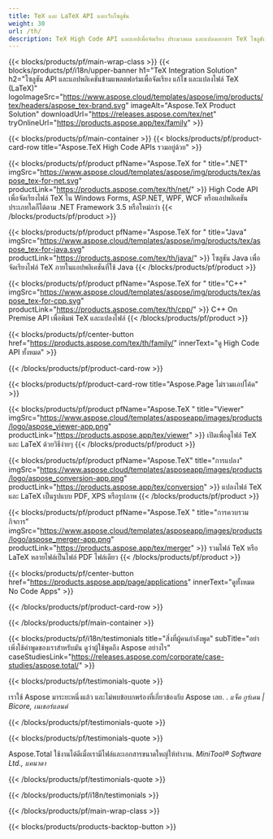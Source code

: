 ```yaml
---
title: TeX และ LaTeX API และเว็บโซลูชั่น
weight: 30
url: /th/
description: TeX High Code API และแอปเพื่อจัดเรียง ประมวลผล และแปลงเอกสาร TeX โซลูชันนี้ยังรองรับ PDF, EPS, SVG และรูปแบบรูปภาพส่วนใหญ่เป็นรูปแบบเอาต์พุต
---
```


{{< blocks/products/pf/main-wrap-class >}}
{{< blocks/products/pf/i18n/upper-banner h1="TeX Integration Solution" h2="โซลูชัน API และแอปพลิเคชันข้ามแพลตฟอร์มเพื่อจัดเรียง แก้ไข และแปลงไฟล์ TeX (LaTeX)" logoImageSrc="https://www.aspose.cloud/templates/aspose/img/products/tex/headers/aspose_tex-brand.svg" imageAlt="Aspose.TeX Product Solution" downloadUrl="https://releases.aspose.com/tex/net" tryOnlineUrl="https://products.aspose.app/tex/family" >}}

{{< blocks/products/pf/main-container >}}
{{< blocks/products/pf/product-card-row title="Aspose.TeX High Code APIs รวมอยู่ด้วย" >}}

{{< blocks/products/pf/product pfName="Aspose.TeX for " title=".NET" imgSrc="https://www.aspose.cloud/templates/aspose/img/products/tex/aspose_tex-for-net.svg" productLink="https://products.aspose.com/tex/th/net/" >}}
High Code API เพื่อจัดเรียงไฟล์ TeX ใน Windows Forms, ASP.NET, WPF, WCF หรือแอปพลิเคชันประเภทใดก็ได้ตาม .NET Framework 3.5 หรือใหม่กว่า
{{< /blocks/products/pf/product >}}

{{< blocks/products/pf/product pfName="Aspose.TeX for " title="Java" imgSrc="https://www.aspose.cloud/templates/aspose/img/products/tex/aspose_tex-for-java.svg" productLink="https://products.aspose.com/tex/th/java/" >}}
โซลูชัน Java เพื่อจัดเรียงไฟล์ TeX ภายในแอปพลิเคชันที่ใช้ Java
{{< /blocks/products/pf/product >}}

{{< blocks/products/pf/product pfName="Aspose.TeX for " title="C++" imgSrc="https://www.aspose.cloud/templates/aspose/img/products/tex/aspose_tex-for-cpp.svg" productLink="https://products.aspose.com/tex/th/cpp/" >}}
C++ On Premise API เพื่อพิมพ์ TeX และแปลงไฟล์
{{< /blocks/products/pf/product >}}

{{< blocks/products/pf/center-button href="https://products.aspose.com/tex/th/family/" innerText="ดู High Code API ทั้งหมด" >}}

{{< /blocks/products/pf/product-card-row >}}

{{< blocks/products/pf/product-card-row title="Aspose.Page ไม่รวมแอปโค้ด" >}}

{{< blocks/products/pf/product pfName="Aspose.TeX " title="Viewer" imgSrc="https://www.aspose.cloud/templates/asposeapp/images/products/logo/aspose_viewer-app.png" productLink="https://products.aspose.app/tex/viewer" >}}
เปิดเพื่อดูไฟล์ TeX และ LaTeX ด้วยวิธีง่ายๆ
{{< /blocks/products/pf/product >}}

{{< blocks/products/pf/product pfName="Aspose.TeX" title="การแปลง" imgSrc="https://www.aspose.cloud/templates/asposeapp/images/products/logo/aspose_conversion-app.png" productLink="https://products.aspose.app/tex/conversion" >}}
แปลงไฟล์ TeX และ LaTeX เป็นรูปแบบ PDF, XPS หรือรูปภาพ
{{< /blocks/products/pf/product >}}

{{< blocks/products/pf/product pfName="Aspose.TeX " title="การควบรวมกิจการ" imgSrc="https://www.aspose.cloud/templates/asposeapp/images/products/logo/aspose_merger-app.png" productLink="https://products.aspose.app/tex/merger" >}}
รวมไฟล์ TeX หรือ LaTeX หลายไฟล์เป็นไฟล์ PDF ไฟล์เดียว
{{< /blocks/products/pf/product >}}

{{< blocks/products/pf/center-button href="https://products.aspose.app/page/applications" innerText="ดูทั้งหมด No Code Apps" >}}

{{< /blocks/products/pf/product-card-row >}}

{{< /blocks/products/pf/main-container >}}

{{< blocks/products/pf/i18n/testimonials title="สิ่งที่ผู้คนกำลังพูด" subTitle="อย่าเพิ่งใช้คำพูดของเราสำหรับมัน ดูว่าผู้ใช้พูดถึง Aspose อย่างไร" caseStudiesLink="https://releases.aspose.com/corporate/case-studies/aspose.total/" >}}

{{< blocks/products/pf/testimonials-quote >}}
<p class="first">
 เราใช้ Aspose มาระยะหนึ่งแล้ว และไม่พบข้อบกพร่องที่เกี่ยวข้องกับ Aspose เลย. .
 <em>
  แจ็ค กูร์เดน | Bicore, เนเธอร์แลนด์
 </em>
</p>

{{< /blocks/products/pf/testimonials-quote >}}

{{< blocks/products/pf/testimonials-quote >}}
<p class="second">
 Aspose.Total ใช้งานได้ดีเมื่อเรามีไฟล์และเอกสารขนาดใหญ่ให้ทำงาน.
 <em>
  MiniTool® Software Ltd., แคนาดา
 </em>
</p>

{{< /blocks/products/pf/testimonials-quote >}}

{{< /blocks/products/pf/i18n/testimonials >}}

{{< /blocks/products/pf/main-wrap-class >}}

{{< blocks/products/products-backtop-button >}}